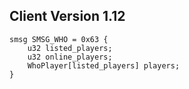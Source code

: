 ## Client Version 1.12

```rust,ignore
smsg SMSG_WHO = 0x63 {
    u32 listed_players;    
    u32 online_players;    
    WhoPlayer[listed_players] players;    
}

```
